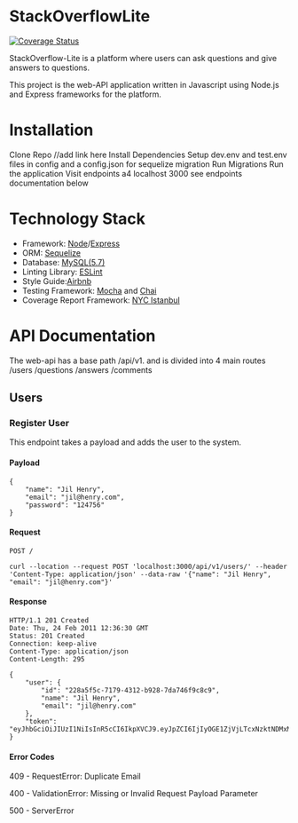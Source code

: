 # StackOverflowLite
[![Coverage Status](https://coveralls.io/repos/github/jilhenrywave/StackOverflowLite/badge.svg?branch=develop)](https://coveralls.io/github/jilhenrywave/StackOverflowLite?branch=develop)

StackOverflow-Lite is a platform where users can ask questions and give answers to questions. 

This project is the web-API application written in Javascript using Node.js and Express frameworks for the platform.

# Installation
Clone Repo //add link here
Install Dependencies
Setup dev.env and test.env files in config and a config.json for sequelize migration
Run Migrations
Run the application 
Visit endpoints a4 localhost 3000 see endpoints documentation below

# Technology Stack
- Framework: [Node](https://nodejs.org/en/docs/)/[Express](https://expressjs.com/)
- ORM: [Sequelize](https://sequelize.org/docs/v6/getting-started/)
- Database: [MySQL(5.7)](https://dev.mysql.com/downloads/mysql/5.7.html)
- Linting Library: [ESLint](https://eslint.org/docs/latest/user-guide/getting-started)
- Style Guide:[Airbnb](https://github.com/airbnb/javascript)
- Testing Framework: [Mocha](https://mochajs.org/) and [Chai](https://www.chaijs.com/)
- Coverage Report Framework: [NYC Istanbul](https://istanbul.js.org/)


# API Documentation
The web-api has a base path /api/v1. and is divided into 4 main routes
/users
/questions
/answers
/comments

## Users
### Register User
This endpoint takes a payload and adds the user to the system.
#### Payload
```
{
    "name": "Jil Henry",
    "email": "jil@henry.com",
    "password": "124756"
}
```
#### Request
`POST /`


``` curl --location --request POST 'localhost:3000/api/v1/users/' --header 'Content-Type: application/json' --data-raw '{"name": "Jil Henry", "email": "jil@henry.com"}' ```
#### Response
```
HTTP/1.1 201 Created
Date: Thu, 24 Feb 2011 12:36:30 GMT
Status: 201 Created
Connection: keep-alive
Content-Type: application/json
Content-Length: 295

{
    "user": {
        "id": "228a5f5c-7179-4312-b928-7da746f9c8c9",
        "name": "Jil Henry",
        "email": "jil@henry.com"
    },
    "token": "eyJhbGciOiJIUzI1NiIsInR5cCI6IkpXVCJ9.eyJpZCI6IjIyOGE1ZjVjLTcxNzktNDMxMi1iOTI4LTdkYTc0NmY5YzhjOSIsImlhdCI6MTY2NDQ3MDA1NywiZXhwIjoxNjY2MTk4MDU3fQ.OGd1bcvckWTbaHln3tzYVwPw6HfWu9X0MBddhTNoV8M"
}
```
#### Error Codes
409 - RequestError: Duplicate Email


400 - ValidationError: Missing or Invalid Request Payload Parameter


500 - ServerError